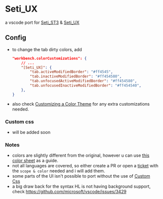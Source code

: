 # Seti_UX

a vscode port for [Seti_ST3](https://github.com/ctf0/Seti_ST3) & [Seti_UX](https://github.com/ctf0/Seti_UX)

## Config

- to change the tab dirty colors, add

    ```json
    "workbench.colorCustomizations": {
        // ...
        "[Seti_UX]": {
            "tab.activeModifiedBorder": "#ff4545",
            "tab.inactiveModifiedBorder": "#ff454580",
            "tab.unfocusedActiveModifiedBorder": "#ff454580",
            "tab.unfocusedInactiveModifiedBorder": "#ff454540",
        },
    }
    ```

- also check [Customizing a Color Theme](https://code.visualstudio.com/docs/getstarted/themes#_customizing-a-color-theme) for any extra customizations needed.

### Custom css

- will be added soon

### Notes

- colors are slightly different from the original, however u can use [this color sheet](https://github.com/ctf0/Seti_UX/blob/master/colors.md) as a guide.
- not all languages are covered, so either create a PR or open a [ticket](https://github.com/ctf0/Seti_UX-vscode/issues) with the `scope & color` needed and i will add them.
- some parts of the UI isn't possible to port without the use of [Custom Css](https://marketplace.visualstudio.com/items?itemName=be5invis.vscode-custom-css)
- a big draw back for the syntax HL is not having background support, check https://github.com/microsoft/vscode/issues/3429
